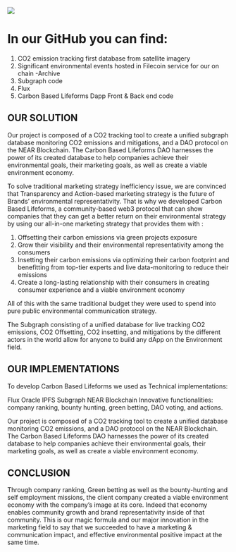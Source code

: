 ![]('./near-dapp/src/assets/img/logo.png')

# In our GitHub you can find:

1. CO2 emission tracking first database from satellite imagery
2. Significant environmental events hosted in Filecoin service for our on chain -Archive
3. Subgraph code
4. Flux
5. Carbon Based Lifeforms Dapp Front & Back end code 

## OUR SOLUTION

Our project is composed of a CO2 tracking tool to create a unified subgraph database monitoring CO2 emissions and mitigations,  and a DAO protocol on the NEAR Blockchain. The Carbon Based Lifeforms DAO harnesses the power of its created database to help companies achieve their environmental goals, their marketing goals, as well as create a viable environment economy.

To solve traditional marketing strategy inefficiency issue, we are convinced that Transparency and Action-based marketing strategy is the future of Brands’ environmental representativity. That is why we developed Carbon Based Lifeforms, a community-based web3 protocol that can show companies that they can get a better return on their environmental strategy by using our all-in-one marketing strategy that provides them with :

1. Offsetting their carbon emissions via green projects exposure
2. Grow their visibility and their environmental representativity among the consumers
3. Insetting their carbon emissions via optimizing their carbon footprint and benefitting from top-tier experts and live data-monitoring to reduce their emissions
4. Create a long-lasting relationship with their consumers in creating consumer experience and a viable environment economy

All of this with the same traditional budget they were used to spend into pure public environmental communication strategy.

The Subgraph consisting of a unified database for live tracking CO2 emissions, CO2 Offsetting, CO2 insetting, and mitigations by the different actors in the world allow for anyone to build any dApp on the Environment field.

## OUR IMPLEMENTATIONS

To develop Carbon Based Lifeforms we used as Technical implementations:

Flux Oracle
IPFS
Subgraph
NEAR Blockchain
Innovative functionalities: company ranking, bounty hunting, green betting, DAO voting, and actions.

Our project is composed of a CO2 tracking tool to create a unified database monitoring CO2 emissions,  and a DAO protocol on the NEAR Blockchain. The Carbon Based Lifeforms DAO harnesses the power of its created database to help companies achieve their environmental goals, their marketing goals, as well as create a viable environment economy.

## CONCLUSION

Through company ranking, Green betting as well as the bounty-hunting and self employment missions, the client company created a viable environment economy with the company’s image at its core. Indeed that economy enables community growth and brand representativity inside of that community. This is our magic formula and our major innovation in the marketing field to say that we succeeded to have a marketing & communication impact, and effective environmental positive impact at the same time.
